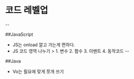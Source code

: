 # 코드 레벨업
--

##JavaScript
- JS는 onload 깔고 가는게 편하다.
- JS 코드 영역 나누기 > 1. 변수 2. 함수 3. 이벤트 4. 동작코드
--

##Java
- Vo는 필요에 맞게 쪼개 쓰기
